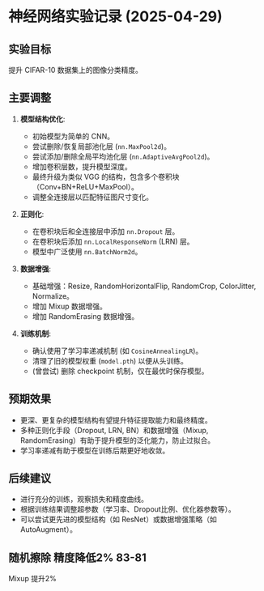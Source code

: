 # 神经网络实验记录 (2025-04-29)

## 实验目标
提升 CIFAR-10 数据集上的图像分类精度。

## 主要调整

1.  **模型结构优化**:
    *   初始模型为简单的 CNN。
    *   尝试删除/恢复局部池化层 (`nn.MaxPool2d`)。
    *   尝试添加/删除全局平均池化层 (`nn.AdaptiveAvgPool2d`)。
    *   增加卷积层数，提升模型深度。
    *   最终升级为类似 VGG 的结构，包含多个卷积块（Conv+BN+ReLU+MaxPool）。
    *   调整全连接层以匹配特征图尺寸变化。

2.  **正则化**:
    *   在卷积块后和全连接层中添加 `nn.Dropout` 层。
    *   在卷积块后添加 `nn.LocalResponseNorm` (LRN) 层。
    *   模型中广泛使用 `nn.BatchNorm2d`。

3.  **数据增强**:
    *   基础增强：Resize, RandomHorizontalFlip, RandomCrop, ColorJitter, Normalize。
    *   增加 Mixup 数据增强。
    *   增加 RandomErasing 数据增强。

4.  **训练机制**:
    *   确认使用了学习率递减机制 (如 `CosineAnnealingLR`)。
    *   清理了旧的模型权重 (`model.pth`) 以便从头训练。
    *   (曾尝试) 删除 checkpoint 机制，仅在最优时保存模型。

## 预期效果
*   更深、更复杂的模型结构有望提升特征提取能力和最终精度。
*   多种正则化手段（Dropout, LRN, BN）和数据增强（Mixup, RandomErasing）有助于提升模型的泛化能力，防止过拟合。
*   学习率递减有助于模型在训练后期更好地收敛。

## 后续建议
*   进行充分的训练，观察损失和精度曲线。
*   根据训练结果调整超参数（学习率、Dropout比例、优化器参数等）。
*   可以尝试更先进的模型结构（如 ResNet）或数据增强策略（如 AutoAugment）。

## 随机擦除 精度降低2% 83-81
Mixup 提升2%
